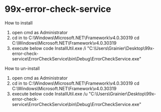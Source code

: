 99x-error-check-service
=======================

How to install

1. open cmd as Administrator
2. cd in to C:\Windows\Microsoft.NET\Framework\v4.0.30319
	cd C:\Windows\Microsoft.NET\Framework\v4.0.30319
3. execute below code
	InstallUtil.exe /i "C:\Users\Grainier\Desktop\99x-error-check-service\ErrorCheckService\bin\Debug\ErrorCheckService.exe"
	
How to un-install

1. open cmd as Administrator
2. cd in to C:\Windows\Microsoft.NET\Framework\v4.0.30319
	cd C:\Windows\Microsoft.NET\Framework\v4.0.30319
3. execute below code
	InstallUtil.exe /u "C:\Users\Grainier\Desktop\99x-error-check-service\ErrorCheckService\bin\Debug\ErrorCheckService.exe"
	